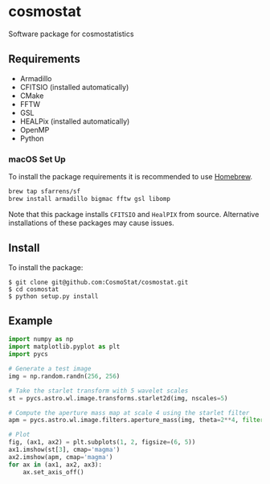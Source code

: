 # cosmostat
Software package for cosmostatistics

## Requirements

- Armadillo
- CFITSIO (installed automatically)
- CMake
- FFTW
- GSL
- HEALPix (installed automatically)
- OpenMP
- Python

### macOS Set Up

To install the package requirements it is recommended to use [Homebrew](https://brew.sh/).

```bash
brew tap sfarrens/sf
brew install armadillo bigmac fftw gsl libomp
```

Note that this package installs `CFITSIO` and `HealPIX` from source. Alternative
installations of these packages may cause issues.

## Install

To install the package:

```
$ git clone git@github.com:CosmoStat/cosmostat.git
$ cd cosmostat
$ python setup.py install
```

## Example

```python
import numpy as np
import matplotlib.pyplot as plt
import pycs

# Generate a test image
img = np.random.randn(256, 256)

# Take the starlet transform with 5 wavelet scales
st = pycs.astro.wl.image.transforms.starlet2d(img, nscales=5)

# Compute the aperture mass map at scale 4 using the starlet filter
apm = pycs.astro.wl.image.filters.aperture_mass(img, theta=2**4, filter='starlet')

# Plot
fig, (ax1, ax2) = plt.subplots(1, 2, figsize=(6, 5))
ax1.imshow(st[3], cmap='magma')
ax2.imshow(apm, cmap='magma')
for ax in (ax1, ax2, ax3):
    ax.set_axis_off()
```
